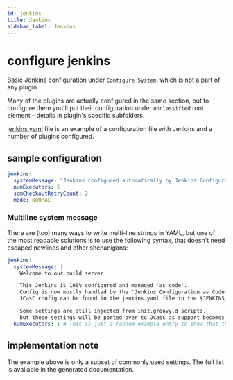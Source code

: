 ```yaml
---
id: jenkins
title: Jenkins
sidebar_label: Jenkins
---
```


# configure jenkins

Basic Jenkins configuration under `Configure System`, which is not a part of any plugin

Many of the plugins are actually configured in the same section, but to configure them you'll put their configuration under `unclassified` root element - details in plugin's specific subfolders.

[jenkins.yaml](jenkins.yaml) file is an example of a configuration file with Jenkins and a number of plugins configured.

## sample configuration

```yaml
jenkins:
  systemMessage: "Jenkins configured automatically by Jenkins Configuration as Code plugin\n\n"
  numExecutors: 5
  scmCheckoutRetryCount: 2
  mode: NORMAL
```

### Multiline system message

There are (too) many ways to write multi-line strings in YAML, but one of the most readable solutions
is to use the following syntax, that doesn't need escaped newlines and other shenanigans:

```yaml
jenkins:
  systemMessage: |
    Welcome to our build server.

    This Jenkins is 100% configured and managed 'as code'.
    Config is now mostly handled by the 'Jenkins Configuration as Code' (JCasC) plugin.
    JCasC config can be found in the jenkins.yaml file in the $JENKINS_HOME/casc/ folder.

    Some settings are still injected from init.groovy.d scripts,
    but these settings will be ported over to JCasC as support becomes available.
  numExecutors: 1 # This is just a random example entry to show that there is no "end token" for the multiline string apart from un-indent to the next YAML property.
```

## implementation note

The example above is only a subset of commonly used settings. The full list is available in the generated documentation.
